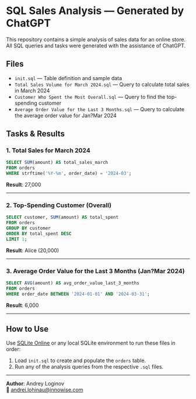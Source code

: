 # SQL Sales Analysis — Generated by ChatGPT

This repository contains a simple analysis of sales data for an online store. All SQL queries and tasks were generated with the assistance of ChatGPT.

## Files

- `init.sql` — Table definition and sample data  
- `Total Sales Volume for March 2024.sql` — Query to calculate total sales in March 2024  
- `Customer Who Spent the Most Overall.sql` — Query to find the top-spending customer  
- `Average Order Value for the Last 3 Months.sql` — Query to calculate the average order value for Jan?Mar 2024  

## Tasks & Results

### 1. Total Sales for March 2024

```sql
SELECT SUM(amount) AS total_sales_march
FROM orders
WHERE strftime('%Y-%m', order_date) = '2024-03';
```

**Result**: 27,000

---

### 2. Top-Spending Customer (Overall)

```sql
SELECT customer, SUM(amount) AS total_spent
FROM orders
GROUP BY customer
ORDER BY total_spent DESC
LIMIT 1;
```

**Result**: Alice (20,000)

---

### 3. Average Order Value for the Last 3 Months (Jan?Mar 2024)

```sql
SELECT AVG(amount) AS avg_order_value_last_3_months
FROM orders
WHERE order_date BETWEEN '2024-01-01' AND '2024-03-31';
```

**Result**: 6,000

---

## How to Use

Use [SQLite Online](https://sqliteonline.com/) or any local SQLite environment to run these files in order:

1. Load `init.sql` to create and populate the `orders` table.  
2. Run any of the analysis queries from the respective `.sql` files.

---

**Author**: Andrey Loginov  
📧 andrei.lohinau@innowise.com